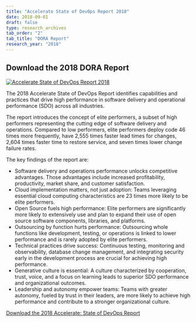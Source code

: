 ```yaml
---
title: "Accelerate State of DevOps Report 2018"
date: 2018-09-01
draft: false
type: research_archives
tab_order: "2"
tab_title: "DORA Report"
research_year: "2018"
---
```

## Download the 2018 DORA Report
[![Accelerate State of DevOps Report 2018](2018-dora-accelerate-state-of-devops-report.png)](2018-dora-accelerate-state-of-devops-report.pdf)

The 2018 Accelerate State of DevOps Report identifies capabilities and practices that drive high performance in software delivery and operational performance (SDO) across all industries.

The report introduces the concept of elite performers, a subset of high performers representing the cutting edge of software delivery and operations. Compared to low performers, elite performers deploy code 46 times more frequently, have 2,555 times faster lead times for changes, 2,604 times faster time to restore service, and seven times lower change failure rates.

The key findings of the report are:

* Software delivery and operations performance unlocks competitive advantages. Those advantages include increased profitability, productivity, market share, and customer satisfaction.
* Cloud implementation matters, not just adoption: Teams leveraging essential cloud computing characteristics are 23 times more likely to be elite performers.
* Open Source fuels high performance: Elite performers are significantly more likely to extensively use and plan to expand their use of open source software components, libraries, and platforms.
* Outsourcing by function hurts performance: Outsourcing whole functions like development, testing, or operations is linked to lower performance and is rarely adopted by elite performers.
* Technical practices drive success: Continuous testing, monitoring and observability, database change management, and integrating security early in the development process are crucial for achieving high performance.
* Generative culture is essential: A culture characterized by cooperation, trust, voice, and a focus on learning leads to superior SDO performance and organizational outcomes.
* Leadership and autonomy empower teams: Teams with greater autonomy, fueled by trust in their leaders, are more likely to achieve high performance and contribute to a stronger organizational culture.

[Download the 2018 Accelerate:  State of DevOps Report](2018-dora-accelerate-state-of-devops-report.pdf)
